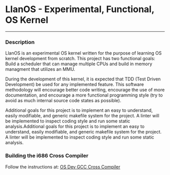 # LlanOS - Experimental, Functional, OS Kernel
---

### Description

LlanOS is an experimental OS kernel written for the purpose of learning OS kernel development from scratch. This project has two functional goals: Build a scheduler that can manage multiple CPUs and build in memory managment that utilizes an MMU. 

During the development of this kernel, it is expected that TDD (Test Driven Development) be used for any implemented feature. This software methodology will encourage better code writing, encourage the use of more documentation, and encourage a more functional programming style (try to avoid as much internal source code states as possible).

Additional goals for this project is to implement an easy to understand, easily modifiable, and generic makefile system for the project. A linter will be implemented to inspect coding style and run some static analysis.Additional goals for this project is to implement an easy to understand, easily modifiable, and generic makefile system for the project. A linter will be implemented to inspect coding style and run some static analysis.

### Building the i686 Cross Compiler

Follow the instructions at: [OS Dev GCC Cross Compiler](https://wiki.osdev.org/GCC_Cross-Compiler)

